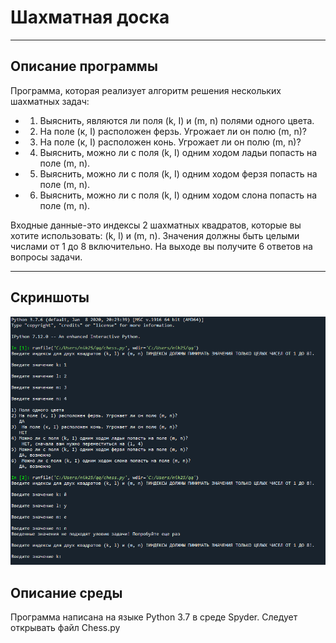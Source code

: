 # Шахматная доска
___
## Описание программы 
Программа, которая реализует алгоритм решения нескольких шахматных задач:
- 1) Выяснить, являются ли поля (k, I) и (m, n) полями одного цвета.
- 2) На поле (к, I) расположен ферзь. Угрожает ли он полю (m, n)?
- 3) На поле (к, I) расположен конь. Угрожает ли он полю (m, n)?
- 4) Выяснить, можно ли с поля (k, I) одним ходом ладьи попасть на поле (m, n).
- 5) Выяснить, можно ли с поля (k, I) одним ходом ферзя попасть на поле (m, n).
- 6) Выяснить, можно ли с поля (k, I) одним ходом слона попасть на поле (m, n).

Входные данные-это индексы 2 шахматных квадратов, которые вы хотите использовать: (k, l) и (m, n). Значения должны быть целыми числами от 1 до 8 включительно. На выходе вы получите 6 ответов на вопросы задачи. 
___
## Cкриншоты
![Иллюстрация к проекту](https://github.com/Pankratov25/chess/blob/main/Screenshots/Screenshot_1.png)
## Описание среды 
 Программа написана на языке Python 3.7 в среде Spyder. Следует открывать файл Chess.py

